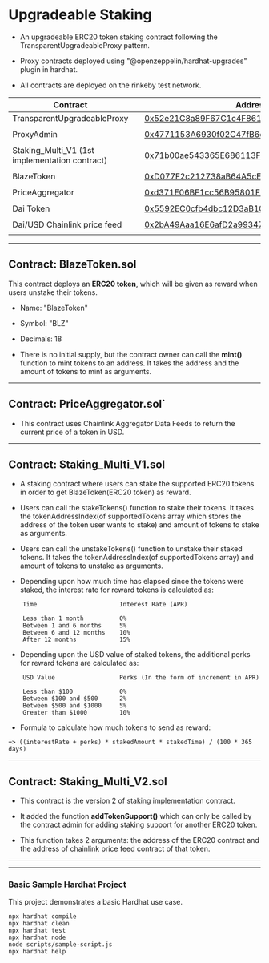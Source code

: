 # Upgradeable Staking

- An upgradeable ERC20 token staking contract following the TransparentUpgradeableProxy pattern.

- Proxy contracts deployed using "@openzeppelin/hardhat-upgrades" plugin in hardhat.

- All contracts are deployed on the rinkeby test network.

| Contract                                       	|   	| Address                                                                                                                       	|
|------------------------------------------------	|---	|-------------------------------------------------------------------------------------------------------------------------------	|
| TransparentUpgradeableProxy                    	|   	| [0x52e21C8a89F67C1c4F861719a8eAA54aA1306ca0](https://rinkeby.etherscan.io/address/0x52e21C8a89F67C1c4F861719a8eAA54aA1306ca0) 	|
|                                                	|   	|                                                                                                                               	|
| ProxyAdmin                                     	|   	| [0x4771153A6930f02C47fB6c7fC87Dcf48E033a079](https://rinkeby.etherscan.io/address/0x4771153A6930f02C47fB6c7fC87Dcf48E033a079) 	|
|                                                	|   	|                                                                                                                               	|
| Staking_Multi_V1 (1st implementation contract) 	|   	| [0x71b00ae543365E686113F6e013555Fd95e152439](https://rinkeby.etherscan.io/address/0x71b00ae543365E686113F6e013555Fd95e152439) 	|
|                                                	|   	|                                                                                                                               	|
| BlazeToken                                     	|   	| [0xD077F2c212738aB64A5cE843F7C60328c7428892](https://rinkeby.etherscan.io/address/0xD077F2c212738aB64A5cE843F7C60328c7428892) 	|
|                                                	|   	|                                                                                                                               	|
| PriceAggregator                                	|   	| [0xd371E06BF1cc56B95801F04a22a7A95A58d9Ff22](https://rinkeby.etherscan.io/address/0xd371E06BF1cc56B95801F04a22a7A95A58d9Ff22) 	|
|                                                	|   	|                                                                                                                               	|
| Dai Token                                      	|   	| [0x5592EC0cfb4dbc12D3aB100b257153436a1f0FEa](https://rinkeby.etherscan.io/address/0x5592EC0cfb4dbc12D3aB100b257153436a1f0FEa) 	|
|                                                	|   	|                                                                                                                               	|
| Dai/USD Chainlink price feed                   	|   	| [0x2bA49Aaa16E6afD2a993473cfB70Fa8559B523cF](https://rinkeby.etherscan.io/address/0x2bA49Aaa16E6afD2a993473cfB70Fa8559B523cF) 	|
|                                                	|   	|                                                                                                                               	|

---

## Contract: BlazeToken.sol

This contract deploys an **ERC20 token**, which will be given as reward when users unstake their tokens.

- Name: "BlazeToken"
- Symbol: "BLZ"
- Decimals: 18

- There is no initial supply, but the contract owner can call the **mint()** function to mint tokens to an address.
It takes the address and the amount of tokens to mint as arguments.

---

## Contract: PriceAggregator.sol`

- This contract uses Chainlink Aggregator Data Feeds to return the current price of a token in USD.

---

## Contract: Staking_Multi_V1.sol

- A staking contract where users can stake the supported ERC20 tokens in order to get BlazeToken(ERC20 token) as reward.

- Users can call the stakeTokens() function to stake their tokens. It takes the tokenAddressIndex(of supportedTokens array which stores the address of the token user wants to stake) and amount of tokens to stake as arguments.

- Users can call the unstakeTokens() function to unstake their staked tokens.
It takes the tokenAddressIndex(of supportedTokens array) and amount of tokens to unstake as arguments.

- Depending upon how much time has elapsed since the tokens were staked, the interest rate for reward tokens is calculated as:

```script
    Time                       Interest Rate (APR)

    Less than 1 month          0%
    Between 1 and 6 months     5%
    Between 6 and 12 months    10%
    After 12 months            15%
```

- Depending upon the USD value of staked tokens, the additional perks for reward tokens are calculated as:

```script
    USD Value                  Perks (In the form of increment in APR)

    Less than $100             0%
    Between $100 and $500      2%
    Between $500 and $1000     5%
    Greater than $1000         10%
```

- Formula to calculate how much tokens to send as reward:

```script
=> ((interestRate + perks) * stakedAmount * stakedTime) / (100 * 365 days)
```

---

## Contract: Staking_Multi_V2.sol

- This contract is the version 2 of staking implementation contract.

- It added the function **addTokenSupport()** which can only be called by the contract admin for adding staking support for another ERC20 token.

- This function takes 2 arguments: the address of the ERC20 contract and the address of chainlink price feed contract of that token.

---
---

### Basic Sample Hardhat Project

This project demonstrates a basic Hardhat use case.

```shell
npx hardhat compile
npx hardhat clean
npx hardhat test
npx hardhat node
node scripts/sample-script.js
npx hardhat help
```
